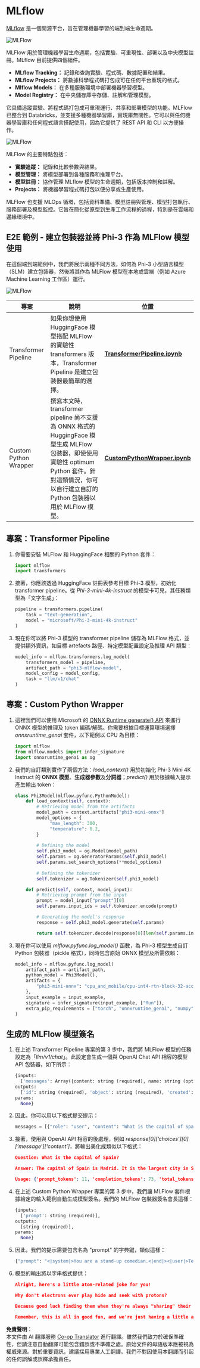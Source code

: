 <!--
CO_OP_TRANSLATOR_METADATA:
{
  "original_hash": "f61c383bbf0c3dac97e43f833c258731",
  "translation_date": "2025-07-17T02:27:27+00:00",
  "source_file": "md/02.Application/01.TextAndChat/Phi3/E2E_Phi-3-MLflow.md",
  "language_code": "hk"
}
-->
# MLflow

[MLflow](https://mlflow.org/) 是一個開源平台，旨在管理機器學習的端到端生命週期。

![MLFlow](../../../../../../translated_images/MlFlowmlops.ed16f47809d74d9ac0407bf43985ec022ad01f3d970083e465326951e43b2e01.hk.png)

MLFlow 用於管理機器學習生命週期，包括實驗、可重現性、部署以及中央模型註冊。MLflow 目前提供四個組件。

- **MLflow Tracking：** 記錄和查詢實驗、程式碼、數據配置和結果。
- **MLflow Projects：** 將數據科學程式碼打包成可在任何平台重現的格式。
- **Mlflow Models：** 在多種服務環境中部署機器學習模型。
- **Model Registry：** 在中央儲存庫中存儲、註解和管理模型。

它具備追蹤實驗、將程式碼打包成可重現運行、共享和部署模型的功能。MLFlow 已整合到 Databricks，並支援多種機器學習庫，實現庫無關性。它可以與任何機器學習庫和任何程式語言搭配使用，因為它提供了 REST API 和 CLI 以方便操作。

![MLFlow](../../../../../../translated_images/MLflow2.5a22eb718f6311d16f1a1952a047dc6b9e392649f1e0fc7bc3c3dcd65e3af07c.hk.png)

MLFlow 的主要特點包括：

- **實驗追蹤：** 記錄和比較參數與結果。
- **模型管理：** 將模型部署到各種服務和推理平台。
- **模型註冊：** 協作管理 MLflow 模型的生命週期，包括版本控制和註解。
- **Projects：** 將機器學習程式碼打包以便分享或生產使用。

MLFlow 也支援 MLOps 循環，包括資料準備、模型註冊與管理、模型打包執行、服務部署及模型監控。它旨在簡化從原型到生產工作流程的過程，特別是在雲端和邊緣環境中。

## E2E 範例 - 建立包裝器並將 Phi-3 作為 MLFlow 模型使用

在這個端到端範例中，我們將展示兩種不同方法，如何為 Phi-3 小型語言模型（SLM）建立包裝器，然後將其作為 MLFlow 模型在本地或雲端（例如 Azure Machine Learning 工作區）運行。

![MLFlow](../../../../../../translated_images/MlFlow1.fd745e47dbd3fecfee254096d496cdf1cb3e1789184f9efcead9c2a96e5a979b.hk.png)

| 專案 | 說明 | 位置 |
| ------------ | ----------- | -------- |
| Transformer Pipeline | 如果你想使用 HuggingFace 模型搭配 MLFlow 的實驗性 transformers 版本，Transformer Pipeline 是建立包裝器最簡單的選擇。 | [**TransformerPipeline.ipynb**](../../../../../../code/06.E2E/E2E_Phi-3-MLflow_TransformerPipeline.ipynb) |
| Custom Python Wrapper | 撰寫本文時，transformer pipeline 尚不支援為 ONNX 格式的 HuggingFace 模型生成 MLFlow 包裝器，即使使用實驗性 optimum Python 套件。針對這類情況，你可以自行建立自訂的 Python 包裝器以用於 MLFlow 模型。 | [**CustomPythonWrapper.ipynb**](../../../../../../code/06.E2E/E2E_Phi-3-MLflow_CustomPythonWrapper.ipynb) |

## 專案：Transformer Pipeline

1. 你需要安裝 MLFlow 和 HuggingFace 相關的 Python 套件：

    ``` Python
    import mlflow
    import transformers
    ```

2. 接著，你應該透過 HuggingFace 註冊表參考目標 Phi-3 模型，初始化 transformer pipeline。從 _Phi-3-mini-4k-instruct_ 的模型卡可見，其任務類型為「文字生成」：

    ``` Python
    pipeline = transformers.pipeline(
        task = "text-generation",
        model = "microsoft/Phi-3-mini-4k-instruct"
    )
    ```

3. 現在你可以將 Phi-3 模型的 transformer pipeline 儲存為 MLFlow 格式，並提供額外資訊，如目標 artefacts 路徑、特定模型配置設定及推理 API 類型：

    ``` Python
    model_info = mlflow.transformers.log_model(
        transformers_model = pipeline,
        artifact_path = "phi3-mlflow-model",
        model_config = model_config,
        task = "llm/v1/chat"
    )
    ```

## 專案：Custom Python Wrapper

1. 這裡我們可以使用 Microsoft 的 [ONNX Runtime generate() API](https://github.com/microsoft/onnxruntime-genai) 來進行 ONNX 模型的推理及 token 編碼/解碼。你需要根據目標運算環境選擇 _onnxruntime_genai_ 套件，以下範例以 CPU 為目標：

    ``` Python
    import mlflow
    from mlflow.models import infer_signature
    import onnxruntime_genai as og
    ```

1. 我們的自訂類別實作了兩個方法：_load_context()_ 用於初始化 Phi-3 Mini 4K Instruct 的 **ONNX 模型**、**生成器參數**及**分詞器**；_predict()_ 用於根據輸入提示產生輸出 token：

    ``` Python
    class Phi3Model(mlflow.pyfunc.PythonModel):
        def load_context(self, context):
            # Retrieving model from the artifacts
            model_path = context.artifacts["phi3-mini-onnx"]
            model_options = {
                 "max_length": 300,
                 "temperature": 0.2,         
            }
        
            # Defining the model
            self.phi3_model = og.Model(model_path)
            self.params = og.GeneratorParams(self.phi3_model)
            self.params.set_search_options(**model_options)
            
            # Defining the tokenizer
            self.tokenizer = og.Tokenizer(self.phi3_model)
    
        def predict(self, context, model_input):
            # Retrieving prompt from the input
            prompt = model_input["prompt"][0]
            self.params.input_ids = self.tokenizer.encode(prompt)
    
            # Generating the model's response
            response = self.phi3_model.generate(self.params)
    
            return self.tokenizer.decode(response[0][len(self.params.input_ids):])
    ```

1. 現在你可以使用 _mlflow.pyfunc.log_model()_ 函數，為 Phi-3 模型生成自訂 Python 包裝器（pickle 格式），同時包含原始 ONNX 模型及所需依賴：

    ``` Python
    model_info = mlflow.pyfunc.log_model(
        artifact_path = artifact_path,
        python_model = Phi3Model(),
        artifacts = {
            "phi3-mini-onnx": "cpu_and_mobile/cpu-int4-rtn-block-32-acc-level-4",
        },
        input_example = input_example,
        signature = infer_signature(input_example, ["Run"]),
        extra_pip_requirements = ["torch", "onnxruntime_genai", "numpy"],
    )
    ```

## 生成的 MLFlow 模型簽名

1. 在上述 Transformer Pipeline 專案的第 3 步中，我們將 MLFlow 模型的任務設定為「_llm/v1/chat_」。此設定會生成一個與 OpenAI Chat API 相容的模型 API 包裝器，如下所示：

    ``` Python
    {inputs: 
      ['messages': Array({content: string (required), name: string (optional), role: string (required)}) (required), 'temperature': double (optional), 'max_tokens': long (optional), 'stop': Array(string) (optional), 'n': long (optional), 'stream': boolean (optional)],
    outputs: 
      ['id': string (required), 'object': string (required), 'created': long (required), 'model': string (required), 'choices': Array({finish_reason: string (required), index: long (required), message: {content: string (required), name: string (optional), role: string (required)} (required)}) (required), 'usage': {completion_tokens: long (required), prompt_tokens: long (required), total_tokens: long (required)} (required)],
    params: 
      None}
    ```

1. 因此，你可以用以下格式提交提示：

    ``` Python
    messages = [{"role": "user", "content": "What is the capital of Spain?"}]
    ```

1. 接著，使用與 OpenAI API 相容的後處理，例如 _response[0][‘choices’][0][‘message’][‘content’]_，將輸出美化成類似以下格式：

    ``` JSON
    Question: What is the capital of Spain?
    
    Answer: The capital of Spain is Madrid. It is the largest city in Spain and serves as the political, economic, and cultural center of the country. Madrid is located in the center of the Iberian Peninsula and is known for its rich history, art, and architecture, including the Royal Palace, the Prado Museum, and the Plaza Mayor.
    
    Usage: {'prompt_tokens': 11, 'completion_tokens': 73, 'total_tokens': 84}
    ```

1. 在上述 Custom Python Wrapper 專案的第 3 步中，我們讓 MLFlow 套件根據給定的輸入範例自動生成模型簽名。我們的 MLFlow 包裝器簽名會長這樣：

    ``` Python
    {inputs: 
      ['prompt': string (required)],
    outputs: 
      [string (required)],
    params: 
      None}
    ```

1. 因此，我們的提示需要包含名為 "prompt" 的字典鍵，類似這樣：

    ``` Python
    {"prompt": "<|system|>You are a stand-up comedian.<|end|><|user|>Tell me a joke about atom<|end|><|assistant|>",}
    ```

1. 模型的輸出將以字串格式提供：

    ``` JSON
    Alright, here's a little atom-related joke for you!
    
    Why don't electrons ever play hide and seek with protons?
    
    Because good luck finding them when they're always "sharing" their electrons!
    
    Remember, this is all in good fun, and we're just having a little atomic-level humor!
    ```

**免責聲明**：  
本文件由 AI 翻譯服務 [Co-op Translator](https://github.com/Azure/co-op-translator) 進行翻譯。雖然我們致力於確保準確性，但請注意自動翻譯可能包含錯誤或不準確之處。原始文件的母語版本應被視為權威來源。對於重要資訊，建議採用專業人工翻譯。我們不對因使用本翻譯而引起的任何誤解或誤釋承擔責任。